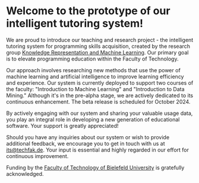 # Welcome to the prototype of our intelligent tutoring system!  


We are proud to introduce our teaching and research project - the intelligent tutoring system for programming skills acquisition, created by the research group [Knowledge Representation and Machine Learning](https://www.uni-bielefeld.de/fakultaeten/technische-fakultaet/arbeitsgruppen/kml/). Our primary goal is to elevate programming education within the Faculty of Technology. 

Our approach involves researching new methods that use the power of machine learning and artificial intelligence to improve learning efficiency and experience. Our system is currently deployed to support two courses of the faculty: "Introduction to Machine Learning" and "Introduction to Data Mining." Although it's in the pre-alpha stage, we are actively dedicated to its continuous enhancement. The beta release is scheduled for October 2024. 

By actively engaging with our system and sharing your valuable usage data, you play an integral role in developing a new generation of educational software. Your support is greatly appreciated! 


Should you have any inquiries about our system or wish to provide additional feedback, we encourage you to get in touch with us at [its@techfak.de](mailto:its@techfak.de). Your input is essential and highly regarded in our effort for continuous improvement.

Funding by the [Faculty of Technology of Bielefeld University](https://www.uni-bielefeld.de/fakultaeten/technische-fakultaet/) is gratefully acknowledged.

